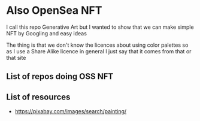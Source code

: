# Also OpenSea NFT

I call this repo Generative Art but I wanted to show that we can make simple NFT by Googling and easy ideas

The thing is that we don't know the licences about using color palettes so as I use a Share Alike licence in general I just say that it comes from that or that site

## List of repos doing OSS NFT 

## List of resources

- https://pixabay.com/images/search/painting/
